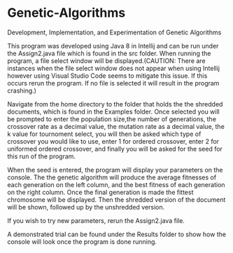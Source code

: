 # Genetic-Algorithms
Development, Implementation, and Experimentation of Genetic Algorithms


This program was developed using Java 8 in Intellij and can be run under the Assign2.java file which is found in the src folder.
When running the program, a file select window will be displayed.(CAUTION: There are instances when the file select window does 
not appear when using Intellij however using Visual Studio Code seems to mitigate this issue. If this occurs rerun the program.
If no file is selected it will result in the program crashing.)

Navigate from the home directory to the folder that holds the the shredded documents, which is found in the Examples folder. 
Once selected you will be prompted to enter the population size,the number of generations, the crossover rate as a decimal value,
the mutation rate as a decimal value, the k value for tournoment select, you will then be asked which type of crossover you would 
like to use, enter 1 for ordered crossover, enter 2 for uniformed ordered crossover, and finally you will be asked for the seed 
for this run of the program.

When the seed is entered, the program will display your parameters on the console. The the genetic algorithm will produce the
average fitnesses of each generation on the left column, and the best fitness of each generation on the right column. Once the
final generation is made the fittest chromosome will be displayed. Then the shredded version of the document will be shown,
followed up by the unshredded version.

If you wish to try new parameters, rerun the Assign2.java file.

A demonstrated trial can be found under the Results folder to show how the console will look once the program is done running.
